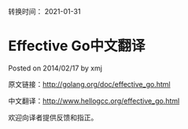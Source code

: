 转换时间： 2021-01-31

# Effective Go中文翻译
Posted on 2014/02/17 by xmj

原文链接：http://golang.org/doc/effective_go.html

中文翻译：http://www.hellogcc.org/effective_go.html

欢迎向译者提供反馈和指正。
